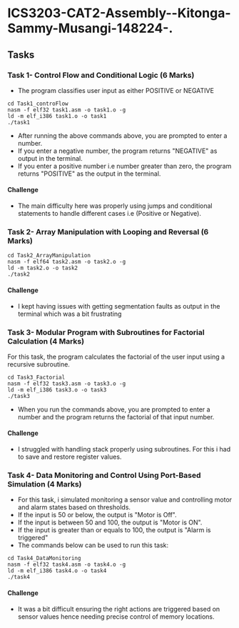 # ICS3203-CAT2-Assembly--Kitonga-Sammy-Musangi-148224-.

## Tasks
### Task 1- Control Flow and Conditional Logic (6 Marks)
- The program classifies user input as either POSITIVE or NEGATIVE
 
```
cd Task1_controFlow
nasm -f elf32 task1.asm -o task1.o -g
ld -m elf_i386 task1.o -o task1
./task1

```
- After running the above commands above, you are prompted to enter a number.
- If you enter a negative number, the program returns "NEGATIVE" as output in the terminal.
- If you enter a positive number i.e number greater than zero, the program returns "POSITIVE" as the output in the terminal.

#### Challenge
- The main difficulty here was properly using jumps and conditional statements  to handle different cases i.e (Positive or Negative).

### Task 2- Array Manipulation with Looping and Reversal (6 Marks)
```
cd Task2_ArrayManipulation
nasm -f elf64 task2.asm -o task2.o -g
ld -m task2.o -o task2
./task2

```
#### Challenge
- I kept having issues with getting segmentation faults as output in the terminal which was a bit frustrating


### Task 3- Modular Program with Subroutines for Factorial Calculation (4 Marks)
For this task, the program calculates the factorial of the user input using a recursive subroutine.

```
cd Task3_Factorial
nasm -f elf32 task3.asm -o task3.o -g
ld -m elf_i386 task3.o -o task3
./task3

```
- When you run the commands above, you are prompted to enter a number and the program returns the factorial of that input number.
#### Challenge
- I struggled with handling stack properly using subroutines. For this i had to save and restore register values.
### Task 4- Data Monitoring and Control Using Port-Based Simulation (4 Marks)
- For this task, i simulated monitoring a sensor value and controlling motor and alarm states based on thresholds.
- If the input is 50 or below, the output is "Motor is Off".
- If the input is between 50 and 100, the output is "Motor is ON".
- If the input is greater than or equals to 100, the output is "Alarm is triggered" 
- The commands below can be used to run this task: 

```
cd Task4_DataMonitoring
nasm -f elf32 task4.asm -o task4.o -g
ld -m elf_i386 task4.o -o task4
./task4

```

#### Challenge
- It was a bit difficult ensuring the right actions are triggered based on sensor values hence needing precise control of memory locations.